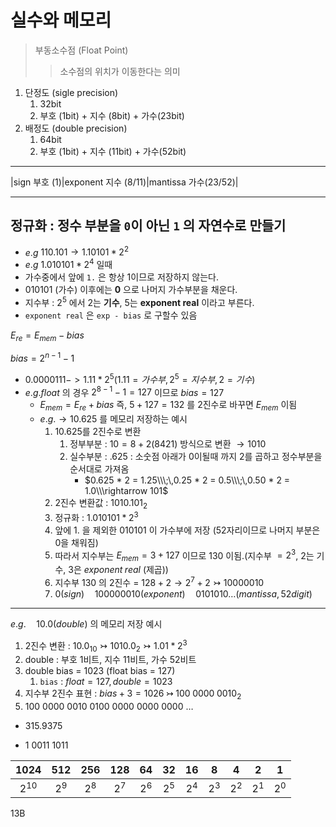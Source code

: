 # 실수와 메모리

> 부동소수점 (Float Point)
>> 소수점의 위치가 이동한다는 의미

1. 단정도 (sigle precision)
   1. 32bit
   2. 부호 (1bit) + 지수 (8bit) + 가수(23bit) 
2. 배정도 (double precision)
   1. 64bit
   2. 부호 (1bit) + 지수 (11bit) + 가수(52bit)

---

|sign 부호 (1)|exponent 지수 (8/11)|mantissa 가수(23/52)|

---

## 정규화 : 정수 부분을 `0`이 아닌 `1` 의 자연수로 만들기

- $e.g$  $110.101 \rightarrow 1.10101 * 2^2$ 
- $e.g$ $1.010101 * 2^4$ 일때
- 가수중에서 앞에 `1.` 은 항상 1이므로 저장하지 않는다.
- $010101$ (가수) 이후에는 **$0$** 으로 나머지 가수부분을 채운다.
- 지수부 : $2^5$ 에서 2는 **기수**, 5는 **exponent real** 이라고 부른다.
- `exponent real` 은 `exp - bias` 로 구할수 있음

$E_{re} = E_{mem} - bias$  

$bias = 2^{n-1} - 1$

- $0.0000111 -> 1.11 * 2^5 (1.11 = 가수부, 2^5 = 지수부, 2 = 기수)$
- $e.g. float$ 의 경우 $2^{8-1} - 1 = 127$ 이므로 $bias = 127$
  - $E_{mem} = E_{re} + bias$ 즉, $5 + 127 = 132$ 를 2진수로 바꾸면 $E_{mem}$ 이됨
  - $e.g. \rightarrow 10.625$ 를 메모리 저장하는 예시
    1. 10.625를 2진수로 변환 
       1. 정부부분 : $10 = 8 + 2 ( 8 4 2 1 )$ 방식으로 변환 $\rightarrow 1010$ 
       2. 실수부분 : $.625$ : 소숫점 아래가 0이될때 까지 2를 곱하고 정수부분을 순서대로 가져옴
          - $0.625 * 2 = 1.25\\\;\,0.25 * 2 = 0.5\\\;\,0.50 * 2 = 1.0\\\rightarrow 101$
    2. 2진수 변환값 : $1010.101_2$
    3. 정규화 : $1.010101 * 2^3$
    4. 앞에 1. 을 제외한 $010101$ 이 가수부에 저장 (52자리이므로 나머지 부분은 0을 채워짐)
    5. 따라서 지수부는 $E_{mem} = 3 + 127$ 이므로 $130$ 이됨.(지수부 $= 2^3$, 2는 기수, 3은 $exponent\;real$ (제곱))
    6. 지수부 $130$ 의 2진수 = $128 + 2 \rightarrow 2^7 + 2 \rightarrowtail 10000010$
    7. $0(sign)\quad100000010(exponent)\quad0101010\dots(mantissa, 52digit)$

---

$e.g.\quad10.0(double)$ 의 메모리 저장 예시  
1. 2진수 변환 :  $10.0_{10}\rightarrowtail1010.0_2\rightarrowtail1.01*2^3$  
2. double : 부호 1비트, 지수 11비트, 가수 52비트  
3. double bias = 1023 (float bias = 127)
   1. `bias` : $float = 127, double = 1023$
4. 지수부 2진수 표현 : $bias + 3 = 1026\;\rightarrowtail \;100\;0000\;0010_2$  
5. 100 0000 0010 0100 0000 0000 0000 $\dots$


- 315.9375

- 1 0011 1011


|1024 | 512 | 256 | 128 | 64 | 32 | 16 | 8 | 4 | 2 | 1 |
|:-:|:-:|:-:|:-:|:-:|:-:|:-:|:-:|:-:|:-:|:-:|
| $2^{10}$ | $2^9$ | $2^8$ | $2^7$ | $2^6$ | $2^5$ | $2^4$ | $2^3$ | $2^2$ | $2^1$ | $2^0$ |

13B

